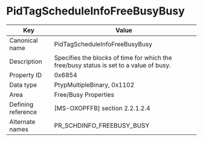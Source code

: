 # PidTagScheduleInfoFreeBusyBusy

| Key | Value |
|---|---|
| Canonical name | PidTagScheduleInfoFreeBusyBusy |
| Description | Specifies the blocks of time for which the free/busy status is set to a value of busy. |
| Property ID | 0x6854 |
| Data type | PtypMultipleBinary, 0x1102 |
| Area | Free/Busy Properties |
| Defining reference | [MS-OXOPFFB] section 2.2.1.2.4 |
| Alternate names | PR_SCHDINFO_FREEBUSY_BUSY |

